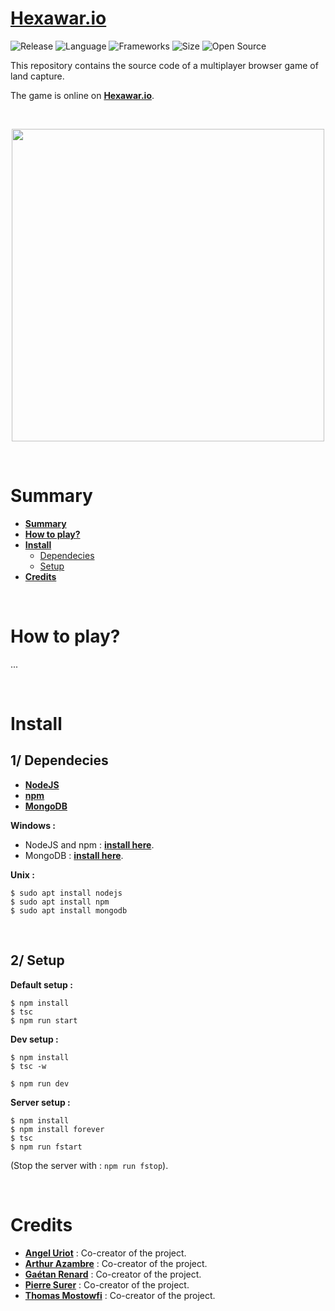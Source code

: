 # [Hexawar.io](https://hexawar.io)

![Release](https://img.shields.io/badge/Release-v1.0-blueviolet)
![Language](https://img.shields.io/badge/Language-JavaScript-ffcc14)
![Frameworks](https://img.shields.io/badge/Frameworks-NodeJS_Socket.io-00cf2c)
![Size](https://img.shields.io/badge/Size-2Mo-f12222)
![Open Source](https://badges.frapsoft.com/os/v2/open-source.svg?v=103)

This repository contains the source code of a multiplayer browser game of land capture.

The game is online on [**Hexawar.io**](https://hexawar.io).

<br/>

<p align="center">
	<img src="https://www.angeluriot.com/storage/shapes/hexawar_logo.svg" width="500">
</p>

<br/>

# Summary

* **[Summary](#summary)**
* **[How to play?](#how-to-play)**
* **[Install](#install)**
	* [Dependecies](#dependecies)
	* [Setup](#setup)
* **[Credits](#credits)**

<br/>

# How to play?

...

<br/>

# Install

## 1/ Dependecies

* **[NodeJS](https://nodejs.org/en/)**
* **[npm](https://www.npmjs.com)**
* **[MongoDB](https://www.npmjs.com)**

**Windows :**

* NodeJS and npm : **[install here](https://nodejs.org/en/download/)**.
* MongoDB : **[install here](https://www.mongodb.com/try/download/community)**.

**Unix :**
```shell
$ sudo apt install nodejs
$ sudo apt install npm
$ sudo apt install mongodb
```

<br/>

## 2/ Setup

**Default setup :**

```shell
$ npm install
$ tsc
$ npm run start
```

**Dev setup :**

```shell
$ npm install
$ tsc -w
```

```shell
$ npm run dev
```

**Server setup :**

```shell
$ npm install
$ npm install forever
$ tsc
$ npm run fstart
```
(Stop the server with : `npm run fstop`).

<br/>

# Credits

* [**Angel Uriot**](https://github.com/angeluriot) : Co-creator of the project.
* [**Arthur Azambre**](https://github.com/arthurazambre) : Co-creator of the project.
* [**Gaétan Renard**](https://github.com/G-rnd) : Co-creator of the project.
* [**Pierre Surer**](https://github.com/PignoulMarcel) : Co-creator of the project.
* [**Thomas Mostowfi**](https://github.com/nuuye) : Co-creator of the project.
